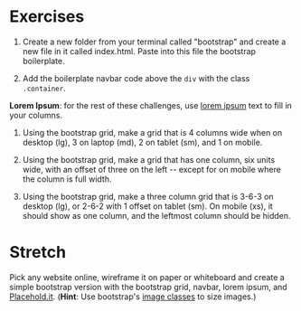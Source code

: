 # Exercises

1. Create a new folder from your terminal called "bootstrap" and create a new file in it called index.html. Paste into this file the bootstrap boilerplate.

1. Add the boilerplate navbar code above the `div` with the class `.container`.

  **Lorem Ipsum**: for the rest of these challenges, use [lorem ipsum](http://www.lipsum.com/feed/html) text to fill in your columns.

1. Using the bootstrap grid, make a grid that is 4 columns wide when on desktop (lg), 3 on laptop (md), 2 on tablet (sm), and 1 on mobile.

1. Using the bootstrap grid, make a grid that has one column, six units wide, with an offset of three on the left -- except for on mobile where the column is full width.

1. Using the bootstrap grid, make a three column grid that is 3-6-3 on desktop (lg), or 2-6-2 with 1 offset on tablet (sm). On mobile (xs), it should show as one column, and the leftmost column should be hidden.

# Stretch

Pick any website online, wireframe it on paper or whiteboard and create a simple bootstrap version with the bootstrap grid, navbar, lorem ipsum, and [Placehold.it](https://placehold.it/). (**Hint**: Use bootstrap's [image classes](http://getbootstrap.com/css/#images) to size images.)
